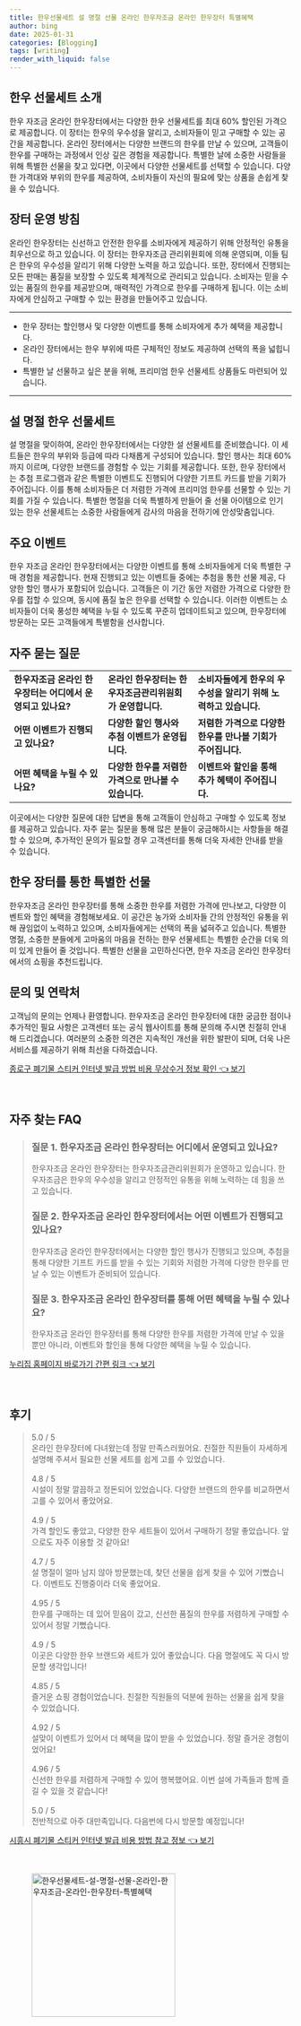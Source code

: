 ```yaml
---
title: 한우선물세트 설 명절 선물 온라인 한우자조금 온라인 한우장터 특별혜택
author: bing
date: 2025-01-31
categories: [Blogging]
tags: [writing]
render_with_liquid: false
---
```



<h2 id='한우선물세트소개'>한우 선물세트 소개</h2>

<p>한우 자조금 온라인 한우장터에서는 다양한 한우 선물세트를 최대 60% 할인된 가격으로 제공합니다. 이 장터는 한우의 우수성을 알리고, 소비자들이 믿고 구매할 수 있는 공간을 제공합니다. 온라인 장터에서는 다양한 브랜드의 한우를 만날 수 있으며, 고객들이 한우를 구매하는 과정에서 인상 깊은 경험을 제공합니다. 특별한 날에 소중한 사람들을 위해 특별한 선물을 찾고 있다면, 이곳에서 다양한 선물세트를 선택할 수 있습니다. 다양한 가격대와 부위의 한우를 제공하여, 소비자들이 자신의 필요에 맞는 상품을 손쉽게 찾을 수 있습니다.</p>

<h2 id='운영방침'>장터 운영 방침</h2>

<p>온라인 한우장터는 신선하고 안전한 한우를 소비자에게 제공하기 위해 안정적인 유통을 최우선으로 하고 있습니다. 이 장터는 한우자조금 관리위원회에 의해 운영되며, 이들 팀은 한우의 우수성을 알리기 위해 다양한 노력을 하고 있습니다. 또한, 장터에서 진행되는 모든 판매는 품질을 보장할 수 있도록 체계적으로 관리되고 있습니다. 소비자는 믿을 수 있는 품질의 한우를 제공받으며, 매력적인 가격으로 한우를 구매하게 됩니다. 이는 소비자에게 안심하고 구매할 수 있는 환경을 만들어주고 있습니다.</p>

<hr />

<ul>
    <li>한우 장터는 할인행사 및 다양한 이벤트를 통해 소비자에게 추가 혜택을 제공합니다.</li>
    <li>온라인 장터에서는 한우 부위에 따른 구체적인 정보도 제공하여 선택의 폭을 넓힙니다.</li>
    <li>특별한 날 선물하고 싶은 분을 위해, 프리미엄 한우 선물세트 상품들도 마련되어 있습니다.</li>
</ul>

<hr />

<h2 id='설명절세트'>설 명절 한우 선물세트</h2>

<p>설 명절을 맞이하여, 온라인 한우장터에서는 다양한 설 선물세트를 준비했습니다. 이 세트들은 한우의 부위와 등급에 따라 다채롭게 구성되어 있습니다. 할인 행사는 최대 60%까지 이르며, 다양한 브랜드를 경험할 수 있는 기회를 제공합니다. 또한, 한우 장터에서는 추첨 프로그램과 같은 특별한 이벤트도 진행되어 다양한 기프트 카드를 받을 기회가 주어집니다. 이를 통해 소비자들은 더 저렴한 가격에 프리미엄 한우를 선물할 수 있는 기회를 가질 수 있습니다. 특별한 명절을 더욱 특별하게 만들어 줄 선물 아이템으로 인기 있는 한우 선물세트는 소중한 사람들에게 감사의 마음을 전하기에 안성맞춤입니다.</p>

<h2 id='주요이벤트'>주요 이벤트</h2>

<p>한우 자조금 온라인 한우장터에서는 다양한 이벤트를 통해 소비자들에게 더욱 특별한 구매 경험을 제공합니다. 현재 진행되고 있는 이벤트들 중에는 추첨을 통한 선물 제공, 다양한 할인 행사가 포함되어 있습니다. 고객들은 이 기간 동안 저렴한 가격으로 다양한 한우를 접할 수 있으며, 동시에 품질 높은 한우를 선택할 수 있습니다. 이러한 이벤트는 소비자들이 더욱 풍성한 혜택을 누릴 수 있도록 꾸준히 업데이트되고 있으며, 한우장터에 방문하는 모든 고객들에게 특별함을 선사합니다.</p>

<h2 id='자주묻는질문'>자주 묻는 질문</h2>

<table>
    <tr>
        <td><b>한우자조금 온라인 한우장터는 어디에서 운영되고 있나요?</b></td>
        <td><b>온라인 한우장터는 한우자조금관리위원회가 운영합니다.</b></td>
        <td><b>소비자들에게 한우의 우수성을 알리기 위해 노력하고 있습니다.</b></td>
    </tr>
    <tr>
        <td><b>어떤 이벤트가 진행되고 있나요?</b></td>
        <td><b>다양한 할인 행사와 추첨 이벤트가 운영됩니다.</b></td>
        <td><b>저렴한 가격으로 다양한 한우를 만나볼 기회가 주어집니다.</b></td>
    </tr>
    <tr>
        <td><b>어떤 혜택을 누릴 수 있나요?</b></td>
        <td><b>다양한 한우를 저렴한 가격으로 만나볼 수 있습니다.</b></td>
        <td><b>이벤트와 할인을 통해 추가 혜택이 주어집니다.</b></td>
    </tr>
</table>

<p>이곳에서는 다양한 질문에 대한 답변을 통해 고객들이 안심하고 구매할 수 있도록 정보를 제공하고 있습니다. 자주 묻는 질문을 통해 많은 분들이 궁금해하시는 사항들을 해결할 수 있으며, 추가적인 문의가 필요할 경우 고객센터를 통해 더욱 자세한 안내를 받을 수 있습니다.</p>

<h2 id='결론'>한우 장터를 통한 특별한 선물</h2>

<p>한우자조금 온라인 한우장터를 통해 소중한 한우를 저렴한 가격에 만나보고, 다양한 이벤트와 할인 혜택을 경험해보세요. 이 공간은 농가와 소비자들 간의 안정적인 유통을 위해 끊임없이 노력하고 있으며, 소비자들에게는 선택의 폭을 넓혀주고 있습니다. 특별한 명절, 소중한 분들에게 고마움의 마음을 전하는 한우 선물세트는 특별한 순간을 더욱 의미 있게 만들어 줄 것입니다. 특별한 선물을 고민하신다면, 한우 자조금 온라인 한우장터에서의 쇼핑을 추천드립니다.</p>

<h2 id='문의및연락'>문의 및 연락처</h2>

<p>고객님의 문의는 언제나 환영합니다. 한우자조금 온라인 한우장터에 대한 궁금한 점이나 추가적인 필요 사항은 고객센터 또는 공식 웹사이트를 통해 문의해 주시면 친절히 안내해 드리겠습니다. 여러분의 소중한 의견은 지속적인 개선을 위한 발판이 되며, 더욱 나은 서비스를 제공하기 위해 최선을 다하겠습니다.</p>


<p><a class="click-button" title="종로구 폐기물 스티커 인터넷 발급 방법 비용 무상수거 정보 확인" href="https://purplelist.github.io/posts/%EC%A2%85%EB%A1%9C%EA%B5%AC-%ED%8F%90%EA%B8%B0%EB%AC%BC-%EC%8A%A4%ED%8B%B0%EC%BB%A4-%EC%9D%B8%ED%84%B0%EB%84%B7-%EB%B0%9C%EA%B8%89-%EB%B0%A9%EB%B2%95-%EB%B9%84%EC%9A%A9-%EB%AC%B4%EC%83%81%EC%88%98%EA%B1%B0-%EC%A0%95%EB%B3%B4-%ED%99%95%EC%9D%B8/" rel="dofollow">종로구 폐기물 스티커 인터넷 발급 방법 비용 무상수거 정보 확인 👈 보기</a></p><br>
<h2 id='자주_찾는_FAQ'>자주 찾는 FAQ</h2>
<div itemscope="" itemtype="https://schema.org/FAQPage"> 
<blockquote> 
<div itemscope="" itemprop="mainEntity" itemtype="https://schema.org/Question"> 
<h3 itemprop="name">질문 1. 한우자조금 온라인 한우장터는 어디에서 운영되고 있나요?</h3> 
<div itemscope="" itemprop="acceptedAnswer" itemtype="https://schema.org/Answer"> 
<span itemprop="text"> 
<p>한우자조금 온라인 한우장터는 한우자조금관리위원회가 운영하고 있습니다. 한우자조금은 한우의 우수성을 알리고 안정적인 유통을 위해 노력하는 데 힘을 쓰고 있습니다.</p> 
</span> 
</div> 
</div> 
<div itemscope="" itemprop="mainEntity" itemtype="https://schema.org/Question"> 
<h3 itemprop="name">질문 2. 한우자조금 온라인 한우장터에서는 어떤 이벤트가 진행되고 있나요?</h3> 
<div itemscope="" itemprop="acceptedAnswer" itemtype="https://schema.org/Answer"> 
<span itemprop="text"> 
<p>한우자조금 온라인 한우장터에서는 다양한 할인 행사가 진행되고 있으며, 추첨을 통해 다양한 기프트 카드를 받을 수 있는 기회와 저렴한 가격에 다양한 한우를 만날 수 있는 이벤트가 준비되어 있습니다.</p> 
</span> 
</div> 
</div> 
<div itemscope="" itemprop="mainEntity" itemtype="https://schema.org/Question"> 
<h3 itemprop="name">질문 3. 한우자조금 온라인 한우장터를 통해 어떤 혜택을 누릴 수 있나요?</h3> 
<div itemscope="" itemprop="acceptedAnswer" itemtype="https://schema.org/Answer"> 
<span itemprop="text"> 
<p>한우자조금 온라인 한우장터를 통해 다양한 한우를 저렴한 가격에 만날 수 있을 뿐만 아니라, 이벤트와 할인을 통해 다양한 혜택을 누릴 수 있습니다.</p> 
</span> 
</div> 
</div> 
</blockquote> 
</div>
<p><a class="click-button" title="누리집 홈페이지 바로가기 간편 링크" href="https://purplelist.github.io/posts/%EB%88%84%EB%A6%AC%EC%A7%91-%ED%99%88%ED%8E%98%EC%9D%B4%EC%A7%80-%EB%B0%94%EB%A1%9C%EA%B0%80%EA%B8%B0-%EA%B0%84%ED%8E%B8-%EB%A7%81%ED%81%AC/" rel="dofollow">누리집 홈페이지 바로가기 간편 링크 👈 보기</a></p><br>
<h2 id='후기'>후기</h2>
<div itemscope itemtype="https://schema.org/Product">
  <blockquote>
  <div itemprop="review" itemscope itemtype="https://schema.org/Review">
      <div itemprop="reviewRating" itemscope itemtype="https://schema.org/Rating"> <span itemprop="ratingValue">5.0</span> / <span itemprop="bestRating">5</span> </div>
      <span itemprop="reviewBody">온라인 한우장터에 다녀왔는데 정말 만족스러웠어요. 친절한 직원들이 자세하게 설명해 주셔서 필요한 선물 세트를 쉽게 고를 수 있었습니다.</span>
  </div>
  <br>
  <div itemprop="review" itemscope itemtype="https://schema.org/Review">
      <div itemprop="reviewRating" itemscope itemtype="https://schema.org/Rating"> <span itemprop="ratingValue">4.8</span> / <span itemprop="bestRating">5</span> </div>
      <span itemprop="reviewBody">시설이 정말 깔끔하고 정돈되어 있었습니다. 다양한 브랜드의 한우를 비교하면서 고를 수 있어서 좋았어요.</span>
  </div>
  <br>
  <div itemprop="review" itemscope itemtype="https://schema.org/Review">
      <div itemprop="reviewRating" itemscope itemtype="https://schema.org/Rating"> <span itemprop="ratingValue">4.9</span> / <span itemprop="bestRating">5</span> </div>
      <span itemprop="reviewBody">가격 할인도 좋았고, 다양한 한우 세트들이 있어서 구매하기 정말 좋았습니다. 앞으로도 자주 이용할 것 같아요!</span>
  </div>
  <br>
  <div itemprop="review" itemscope itemtype="https://schema.org/Review">
      <div itemprop="reviewRating" itemscope itemtype="https://schema.org/Rating"> <span itemprop="ratingValue">4.7</span> / <span itemprop="bestRating">5</span> </div>
      <span itemprop="reviewBody">설 명절이 얼마 남지 않아 방문했는데, 찾던 선물을 쉽게 찾을 수 있어 기뻤습니다. 이벤트도 진행중이라 더욱 좋았어요.</span>
  </div>
  <br>
  <div itemprop="review" itemscope itemtype="https://schema.org/Review">
      <div itemprop="reviewRating" itemscope itemtype="https://schema.org/Rating"> <span itemprop="ratingValue">4.95</span> / <span itemprop="bestRating">5</span> </div>
      <span itemprop="reviewBody">한우를 구매하는 데 있어 믿음이 갔고, 신선한 품질의 한우를 저렴하게 구매할 수 있어서 정말 기뻤습니다.</span>
  </div>
  <br>
  <div itemprop="review" itemscope itemtype="https://schema.org/Review">
      <div itemprop="reviewRating" itemscope itemtype="https://schema.org/Rating"> <span itemprop="ratingValue">4.9</span> / <span itemprop="bestRating">5</span> </div>
      <span itemprop="reviewBody">이곳은 다양한 한우 브랜드와 세트가 있어 좋았습니다. 다음 명절에도 꼭 다시 방문할 생각입니다!</span>
  </div>
  <br>
  <div itemprop="review" itemscope itemtype="https://schema.org/Review">
      <div itemprop="reviewRating" itemscope itemtype="https://schema.org/Rating"> <span itemprop="ratingValue">4.85</span> / <span itemprop="bestRating">5</span> </div>
      <span itemprop="reviewBody">즐거운 쇼핑 경험이었습니다. 친절한 직원들의 덕분에 원하는 선물을 쉽게 찾을 수 있었습니다.</span>
  </div>
  <br>
  <div itemprop="review" itemscope itemtype="https://schema.org/Review">
      <div itemprop="reviewRating" itemscope itemtype="https://schema.org/Rating"> <span itemprop="ratingValue">4.92</span> / <span itemprop="bestRating">5</span> </div>
      <span itemprop="reviewBody">설맞이 이벤트가 있어서 더 혜택을 많이 받을 수 있었습니다. 정말 즐거운 경험이었어요!</span>
  </div>
  <br>
  <div itemprop="review" itemscope itemtype="https://schema.org/Review">
      <div itemprop="reviewRating" itemscope itemtype="https://schema.org/Rating"> <span itemprop="ratingValue">4.96</span> / <span itemprop="bestRating">5</span> </div>
      <span itemprop="reviewBody">신선한 한우를 저렴하게 구매할 수 있어 행복했어요. 이번 설에 가족들과 함께 즐길 수 있을 것 같습니다!</span>
  </div>
  <br>
  <div itemprop="review" itemscope itemtype="https://schema.org/Review">
      <div itemprop="reviewRating" itemscope itemtype="https://schema.org/Rating"> <span itemprop="ratingValue">5.0</span> / <span itemprop="bestRating">5</span> </div>
      <span itemprop="reviewBody">전반적으로 아주 대만족입니다. 다음번에 다시 방문할 예정입니다!</span>
  </div>
  </blockquote>
</div>
<p><a class="click-button" title="시흥시 폐기물 스티커 인터넷 발급 비용 방법 참고 정보" href="https://purplelist.github.io/posts/%EC%8B%9C%ED%9D%A5%EC%8B%9C-%ED%8F%90%EA%B8%B0%EB%AC%BC-%EC%8A%A4%ED%8B%B0%EC%BB%A4-%EC%9D%B8%ED%84%B0%EB%84%B7-%EB%B0%9C%EA%B8%89-%EB%B9%84%EC%9A%A9-%EB%B0%A9%EB%B2%95-%EC%B0%B8%EA%B3%A0-%EC%A0%95%EB%B3%B4/" rel="dofollow">시흥시 폐기물 스티커 인터넷 발급 비용 방법 참고 정보 👈 보기</a></p><br>
<figure class="image"><img src="https://purplelist.github.io/assets/img/thumbnail/한우선물세트-설-명절-선물-온라인-한우자조금-온라인-한우장터-특별혜택.webp" alt="한우선물세트-설-명절-선물-온라인-한우자조금-온라인-한우장터-특별혜택" width="256" height="256"></figure>